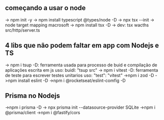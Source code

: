 ## começando a usar o node 
-> npm init -y
-> npm install typescript @types/node -D
-> npx tsx --init
-> node target mapping macrosoft 
-> npm install tsx -D
-> dev: tsx wacths src/http/server.ts

## 4 libs que não podem faltar em app com Nodejs e TS
-> npm i tsup -D: ferramenta usada para processo de buid e compilação de aplicações escrita em js
uso: buidl: "tsup src"
-> npm i vitest -D: ferramenta de teste para escrever testes unitarios 
uso: "test": "vitest"
->npm i zod -D
->npm install eslint -D
->npm i @rocketseat/eslint-comfig -D


## Prisma no Nodejs
->npm i prisma -D
-> npx prisma init --datasource-provider SQLite
->npm i @prisma/client 
->npm  i @fastify/cors